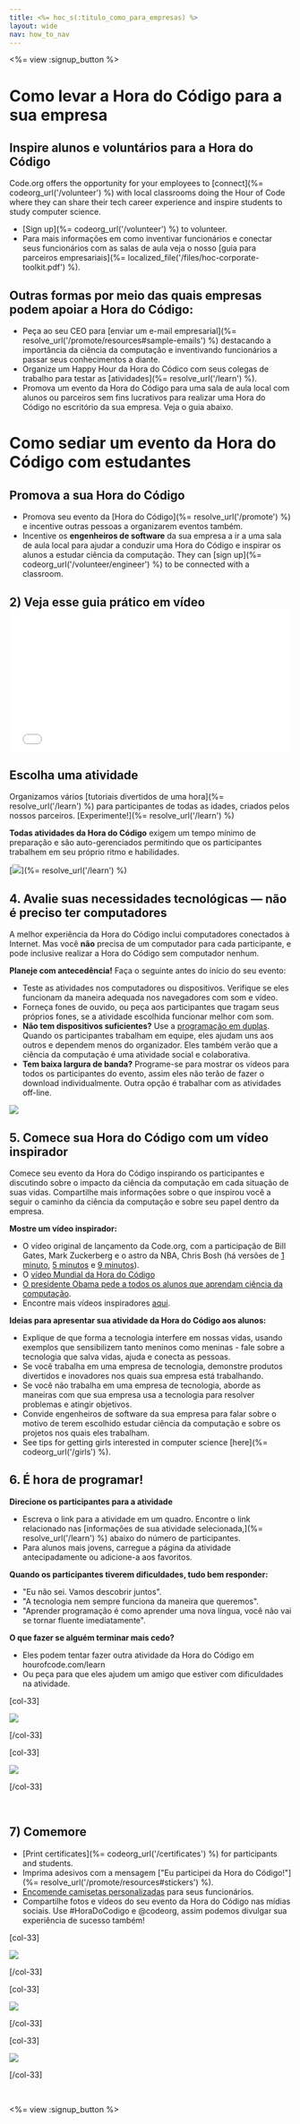 ```yaml
---
title: <%= hoc_s(:titulo_como_para_empresas) %>
layout: wide
nav: how_to_nav
---
```

<%= view :signup_button %>

# Como levar a Hora do Código para a sua empresa

## Inspire alunos e voluntários para a Hora do Código

Code.org offers the opportunity for your employees to [connect](%= codeorg_url('/volunteer') %) with local classrooms doing the Hour of Code where they can share their tech career experience and inspire students to study computer science.

- [Sign up](%= codeorg_url('/volunteer') %) to volunteer.
- Para mais informações em como inventivar funcionários e conectar seus funcionários com as salas de aula veja o nosso [guia para parceiros empresariais](%= localized_file('/files/hoc-corporate-toolkit.pdf') %).

## Outras formas por meio das quais empresas podem apoiar a Hora do Código:

- Peça ao seu CEO para [enviar um e-mail empresarial](%= resolve_url('/promote/resources#sample-emails') %) destacando a importância da ciência da computação e inventivando funcionários a passar seus conhecimentos a diante.
- Organize um Happy Hour da Hora do Códico com seus colegas de trabalho para testar as [atividades](%= resolve_url('/learn') %).
- Promova um evento da Hora do Código para uma sala de aula local com alunos ou parceiros sem fins lucrativos para realizar uma Hora do Código no escritório da sua empresa. Veja o guia abaixo.

# Como sediar um evento da Hora do Código com estudantes

## Promova a sua Hora do Código

- Promova seu evento da [Hora do Código](%= resolve_url('/promote') %) e incentive outras pessoas a organizarem eventos também.
- Incentive os **engenheiros de software** da sua empresa a ir a uma sala de aula local para ajudar a conduzir uma Hora do Código e inspirar os alunos a estudar ciência da computação. They can [sign up](%= codeorg_url('/volunteer/engineer') %) to be connected with a classroom.

## 2) Veja esse guia prático em vídeo <iframe width="500" height="255" src="//www.youtube.com/embed/SrnvvWDm73k" frameborder="0" allowfullscreen mark="crwd-mark"></iframe> 

## Escolha uma atividade

Organizamos vários [tutoriais divertidos de uma hora](%= resolve_url('/learn') %) para participantes de todas as idades, criados pelos nossos parceiros. [Experimente!](%= resolve_url('/learn') %)

**Todas atividades da Hora do Código** exigem um tempo mínimo de preparação e são auto-gerenciados permitindo que os participantes trabalhem em seu próprio ritmo e habilidades.

[![](/images/fit-700/tutorials.png)](%= resolve_url('/learn') %)

## 4. Avalie suas necessidades tecnológicas — não é preciso ter computadores

A melhor experiência da Hora do Código inclui computadores conectados à Internet. Mas você **não** precisa de um computador para cada participante, e pode inclusive realizar a Hora do Código sem computador nenhum.

**Planeje com antecedência!** Faça o seguinte antes do início do seu evento:

- Teste as atividades nos computadores ou dispositivos. Verifique se eles funcionam da maneira adequada nos navegadores com som e vídeo.
- Forneça fones de ouvido, ou peça aos participantes que tragam seus próprios fones, se a atividade escolhida funcionar melhor com som.
- **Não tem dispositivos suficientes?** Use a [programação em duplas](https://www.youtube.com/watch?v=vgkahOzFH2Q). Quando os participantes trabalham em equipe, eles ajudam uns aos outros e dependem menos do organizador. Eles também verão que a ciência da computação é uma atividade social e colaborativa.
- **Tem baixa largura de banda?** Programe-se para mostrar os vídeos para todos os participantes do evento, assim eles não terão de fazer o download individualmente. Outra opção é trabalhar com as atividades off-line.

<img src="/images/fit-350/group_ipad.jpg" />

## 5. Comece sua Hora do Código com um vídeo inspirador

Comece seu evento da Hora do Código inspirando os participantes e discutindo sobre o impacto da ciência da computação em cada situação de suas vidas. Compartilhe mais informações sobre o que inspirou você a seguir o caminho da ciência da computação e sobre seu papel dentro da empresa.

**Mostre um vídeo inspirador:**

- O vídeo original de lançamento da Code.org, com a participação de Bill Gates, Mark Zuckerberg e o astro da NBA, Chris Bosh (há versões de [1 minuto](https://www.youtube.com/watch?v=qYZF6oIZtfc), [5 minutos](https://www.youtube.com/watch?v=nKIu9yen5nc) e [9 minutos](https://www.youtube.com/watch?v=dU1xS07N-FA)).
- O [vídeo Mundial da Hora do Código](https://www.youtube.com/watch?v=KsOIlDT145A)
- [O presidente Obama pede a todos os alunos que aprendam ciência da computação](https://www.youtube.com/watch?v=6XvmhE1J9PY).
- Encontre mais vídeos inspiradores [ aqui](https://www.youtube.com/playlist?list=PLzdnOPI1iJNfpD8i4Sx7U0y2MccnrNZuP).

**Ideias para apresentar sua atividade da Hora do Código aos alunos:**

- Explique de que forma a tecnologia interfere em nossas vidas, usando exemplos que sensibilizem tanto meninos como meninas - fale sobre a tecnologia que salva vidas, ajuda e conecta as pessoas.
- Se você trabalha em uma empresa de tecnologia, demonstre produtos divertidos e inovadores nos quais sua empresa está trabalhando.
- Se você não trabalha em uma empresa de tecnologia, aborde as maneiras com que sua empresa usa a tecnologia para resolver problemas e atingir objetivos.
- Convide engenheiros de software da sua empresa para falar sobre o motivo de terem escolhido estudar ciência da computação e sobre os projetos nos quais eles trabalham.
- See tips for getting girls interested in computer science [here](%= codeorg_url('/girls') %).

## 6. É hora de programar!

**Direcione os participantes para a atividade**

- Escreva o link para a atividade em um quadro. Encontre o link relacionado nas [informações de sua atividade selecionada,](%= resolve_url('/learn') %) abaixo do número de participantes.
- Para alunos mais jovens, carregue a página da atividade antecipadamente ou adicione-a aos favoritos.

**Quando os participantes tiverem dificuldades, tudo bem responder:**

- "Eu não sei. Vamos descobrir juntos".
- "A tecnologia nem sempre funciona da maneira que queremos".
- "Aprender programação é como aprender uma nova língua, você não vai se tornar fluente imediatamente".

**O que fazer se alguém terminar mais cedo?**

- Eles podem tentar fazer outra atividade da Hora do Código em hourofcode.com/learn
- Ou peça para que eles ajudem um amigo que estiver com dificuldades na atividade.

[col-33]

![](/images/fit-250/highschoolgirls.jpeg)

[/col-33]

[col-33]

![](/images/fit-300/group_ar.jpg)

[/col-33]

<p style="clear:both">&nbsp;</p>

## 7) Comemore

- [Print certificates](%= codeorg_url('/certificates') %) for participants and students.
- Imprima adesivos com a mensagem ["Eu participei da Hora do Código!"](%= resolve_url('/promote/resources#stickers') %).
- [Encomende camisetas personalizadas](http://blog.code.org/post/132608499493/hour-of-code-shirts-and-more) para seus funcionários.
- Compartilhe fotos e vídeos do seu evento da Hora do Código nas mídias sociais. Use #HoraDoCodigo e @codeorg, assim podemos divulgar sua experiência de sucesso também!

[col-33]

![](/images/fit-250/celebrate2.jpeg)

[/col-33]

[col-33]

![](/images/fit-260/highlight-certificates.jpg)

[/col-33]

[col-33]

![](/images/fit-300/boy-certificate.jpg)

[/col-33]

<p style="clear:both">&nbsp;</p>

<%= view :signup_button %>